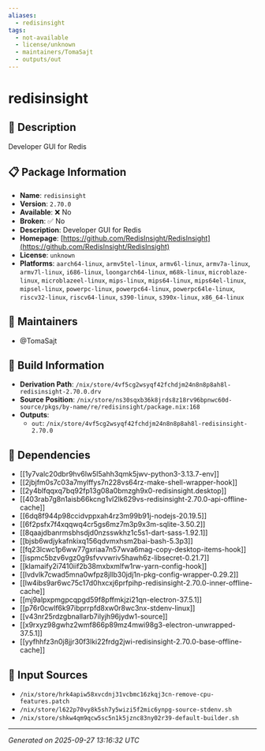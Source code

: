```yaml
---
aliases:
  - redisinsight
tags:
  - not-available
  - license/unknown
  - maintainers/TomaSajt
  - outputs/out
---
```


# redisinsight

## 📝 Description

Developer GUI for Redis

## 📋 Package Information

- **Name**: `redisinsight`
- **Version**: `2.70.0`
- **Available**: ❌ No
- **Broken**: ✅ No
- **Description**: Developer GUI for Redis
- **Homepage**: [https://github.com/RedisInsight/RedisInsight](https://github.com/RedisInsight/RedisInsight)
- **License**: `unknown`
- **Platforms**: `aarch64-linux`, `armv5tel-linux`, `armv6l-linux`, `armv7a-linux`, `armv7l-linux`, `i686-linux`, `loongarch64-linux`, `m68k-linux`, `microblaze-linux`, `microblazeel-linux`, `mips-linux`, `mips64-linux`, `mips64el-linux`, `mipsel-linux`, `powerpc-linux`, `powerpc64-linux`, `powerpc64le-linux`, `riscv32-linux`, `riscv64-linux`, `s390-linux`, `s390x-linux`, `x86_64-linux`
## 👥 Maintainers

- @TomaSajt


## 🔧 Build Information

- **Derivation Path**: `/nix/store/4vf5cg2wsyqf42fchdjm24n8n8p8ah8l-redisinsight-2.70.0.drv`
- **Source Position**: `/nix/store/ns30sqxb36k8jrds8z18rv96bpnwc60d-source/pkgs/by-name/re/redisinsight/package.nix:168`
- **Outputs**:
  - `out`:  `/nix/store/4vf5cg2wsyqf42fchdjm24n8n8p8ah8l-redisinsight-2.70.0`

## 🔗 Dependencies

- [[1y7valc20dbr9hv6lw5l5ahh3qmk5jwv-python3-3.13.7-env]]
- [[2jbjfm0s7c03a7mylffys7n228vs64rz-make-shell-wrapper-hook]]
- [[2y4blfqqxq7bq92fp13g08a0bmzgh9x0-redisinsight.desktop]]
- [[403rab7g8n1aisb66kcng1vl2lk629vs-redisinsight-2.70.0-api-offline-cache]]
- [[6dq8f944p98ccidvppxah4rz3m99b91j-nodejs-20.19.5]]
- [[6f2psfx7f4xqqwq4cr5gs6mz7m3p9x3m-sqlite-3.50.2]]
- [[8qaajdbanrmsbhsdjd0nzsswkhz1c5s1-dart-sass-1.92.1]]
- [[bjsb6wdjykafnkixq156qdvmxhsm2bai-bash-5.3p3]]
- [[fq23lcwc1p6ww77gxriaa7n57wva6mag-copy-desktop-items-hook]]
- [[ispmc5bzv6vgz0g9sfvvvwriv5hawh6z-libsecret-0.21.7]]
- [[klamaify2i7410iif2b38mxbxmlfw1rw-yarn-config-hook]]
- [[lvdvlk7cwad5mna0wfpz8jllb30jdj1n-pkg-config-wrapper-0.29.2]]
- [[lw4ibs9ar6wc75c17d0hxcxj6prfpihp-redisinsight-2.70.0-inner-offline-cache]]
- [[mj9alpxpmgpcqpgd59f8pffmkjzi21qn-electron-37.5.1]]
- [[p76r0cwlf6k97ibprrpfd8xw0r8wc3nx-stdenv-linux]]
- [[v43nr25rdzgbnallarb7ilyjh96jydw1-source]]
- [[x9rxyz98gwhz2wmf866p89mz4mwi98g3-electron-unwrapped-37.5.1]]
- [[yyfhhfz3n0j8jjr30f3lki22frdg2jwi-redisinsight-2.70.0-base-offline-cache]]

## 📁 Input Sources

- `/nix/store/hrk4apiw58xvcdnj31vcbmc16zkqj3cn-remove-cpu-features.patch`
- `/nix/store/l622p70vy8k5sh7y5wizi5f2mic6ynpg-source-stdenv.sh`
- `/nix/store/shkw4qm9qcw5sc5n1k5jznc83ny02r39-default-builder.sh`

---
*Generated on 2025-09-27 13:16:32 UTC*
